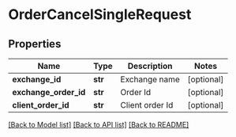 # OrderCancelSingleRequest

## Properties
Name | Type | Description | Notes
------------ | ------------- | ------------- | -------------
**exchange_id** | **str** | Exchange name | [optional] 
**exchange_order_id** | **str** | Order Id | [optional] 
**client_order_id** | **str** | Client order Id | [optional] 

[[Back to Model list]](../README.md#documentation-for-models) [[Back to API list]](../README.md#documentation-for-api-endpoints) [[Back to README]](../README.md)


